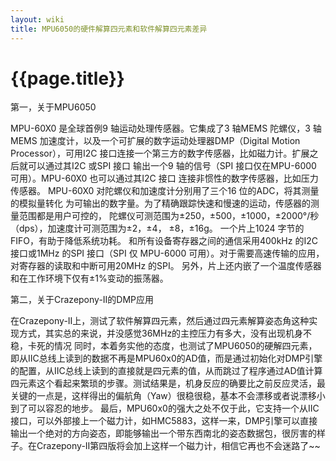 ```yaml
---
layout: wiki
title: MPU6050的硬件解算四元素和软件解算四元素差异
---
```

# {{page.title}}

第一，关于MPU6050

   MPU-60X0 是全球首例9 轴运动处理传感器。它集成了3 轴MEMS 陀螺仪，3 轴MEMS
加速度计，以及一个可扩展的数字运动处理器DMP（Digital Motion Processor），可用I2C
接口连接一个第三方的数字传感器，比如磁力计。扩展之后就可以通过其I2C 或SPI 接口
输出一个9 轴的信号（SPI 接口仅在MPU-6000 可用）。MPU-60X0 也可以通过其I2C 接口
连接非惯性的数字传感器，比如压力传感器。
MPU-60X0 对陀螺仪和加速度计分别用了三个16 位的ADC，将其测量的模拟量转化
为可输出的数字量。为了精确跟踪快速和慢速的运动，传感器的测量范围都是用户可控的，
陀螺仪可测范围为±250，±500，±1000，±2000°/秒（dps），加速度计可测范围为±2，±4，
±8，±16g。
一个片上1024 字节的FIFO，有助于降低系统功耗。
和所有设备寄存器之间的通信采用400kHz 的I2C 接口或1MHz 的SPI 接口（SPI 仅
MPU-6000 可用）。对于需要高速传输的应用，对寄存器的读取和中断可用20MHz 的SPI。
另外，片上还内嵌了一个温度传感器和在工作环境下仅有±1%变动的振荡器。

第二，关于Crazepony-II的DMP应用 

   在Crazepony-II上，测试了软件解算四元素，然后通过四元素解算姿态角这种实现方式，其实总的来说，并没感觉36MHz的主控压力有多大，没有出现机身不稳，卡死的情况
   同时，本着务实他的态度，也测试了MPU6050的硬解四元素，即从IIC总线上读到的数据不再是MPU60x0的AD值，而是通过初始化对DMP引擎的配置，从IIC总线上读到的直接就是四元素的值，从而跳过了程序通过AD值计算四元素这个看起来繁琐的步骤。测试结果是，机身反应的确要比之前反应灵活，最关键的一点是，这样得出的偏航角（Yaw）很稳很稳，基本不会漂移或者说漂移小到了可以容忍的地步。
   最后，MPU60x0的强大之处不仅于此，它支持一个从IIC接口，可以外部接上一个磁力计，如HMC5883，这样一来，DMP引擎可以直接输出一个绝对的方向姿态，即能够输出一个带东西南北的姿态数据包，很厉害的样子。在Crazepony-II第四版将会加上这样一个磁力计，相信它再也不会迷路了~~
 
